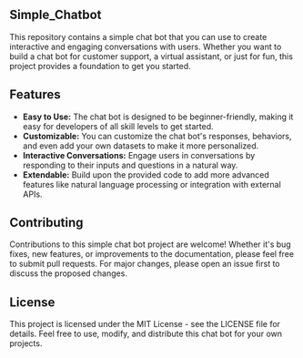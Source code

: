 ## **Simple_Chatbot**

 This repository contains a simple chat bot that you can use to create interactive and engaging conversations with users. Whether you want to build a chat bot for customer support, a virtual assistant, or just for fun, this project provides a foundation to get you started.

## **Features**
- **Easy to Use:** The chat bot is designed to be beginner-friendly, making it easy for developers of all skill levels to get started.
- **Customizable:** You can customize the chat bot's responses, behaviors, and even add your own datasets to make it more personalized.
- **Interactive Conversations:** Engage users in conversations by responding to their inputs and questions in a natural way.
- **Extendable:** Build upon the provided code to add more advanced features like natural language processing or integration with external APIs.

## **Contributing**
Contributions to this simple chat bot project are welcome! Whether it's bug fixes, new features, or improvements to the documentation, please feel free to submit pull requests. For major changes, please open an issue first to discuss the proposed changes.

## **License**
 This project is licensed under the MIT License - see the LICENSE file for details. Feel free to use, modify, and distribute this chat bot for your own projects.
